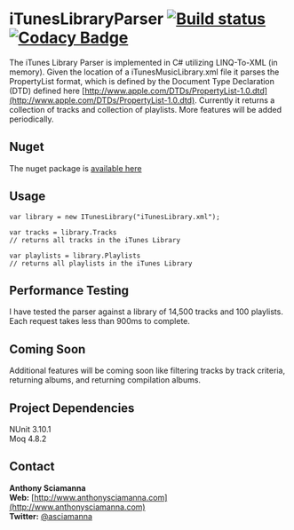 iTunesLibraryParser [![Build status](https://ci.appveyor.com/api/projects/status/tsebsc61mqylaejq?svg=true)](https://ci.appveyor.com/project/asciamanna/ituneslibraryparser)
[![Codacy Badge](https://api.codacy.com/project/badge/Grade/20f1e8648cc74b158fbbb09528fd9e2e)](https://app.codacy.com/app/asciamanna/iTunesLibraryParser?utm_source=github.com&utm_medium=referral&utm_content=asciamanna/iTunesLibraryParser&utm_campaign=badger)
===================
The iTunes Library Parser is implemented in C# utilizing LINQ-To-XML (in memory). Given the location of a iTunesMusicLibrary.xml file it parses the PropertyList format, which is defined by the Document Type Declaration (DTD) defined here [http://www.apple.com/DTDs/PropertyList-1.0.dtd](http://www.apple.com/DTDs/PropertyList-1.0.dtd). Currently it returns a collection of tracks and collection of playlists. More features will be added periodically.

## Nuget

The nuget package is [available here](https://www.nuget.org/packages/iTunesLibraryParser/)

## Usage
```
var library = new ITunesLibrary("iTunesLibrary.xml");

var tracks = library.Tracks 
// returns all tracks in the iTunes Library

var playlists = library.Playlists
// returns all playlists in the iTunes Library
```

## Performance Testing
I have tested the parser against a library of 14,500 tracks and 100 playlists. Each request takes less than 900ms to complete.

## Coming Soon
Additional features will be coming soon like filtering tracks by track criteria, returning albums, and returning compilation albums.

## Project Dependencies
NUnit 3.10.1  
Moq 4.8.2

## Contact
**Anthony Sciamanna**
<br/>
**Web:** [http://www.anthonysciamanna.com](http://www.anthonysciamanna.com)  
**Twitter:** [@asciamanna](http://www.twitter.com/asciamanna)
